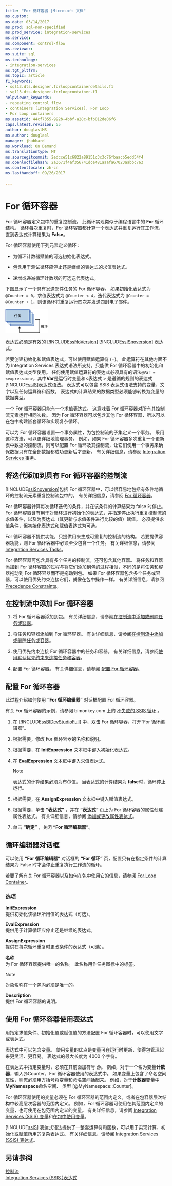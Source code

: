 ```yaml
---
title: "For 循环容器 |Microsoft 文档"
ms.custom: 
ms.date: 03/14/2017
ms.prod: sql-non-specified
ms.prod_service: integration-services
ms.service: 
ms.component: control-flow
ms.reviewer: 
ms.suite: sql
ms.technology:
- integration-services
ms.tgt_pltfrm: 
ms.topic: article
f1_keywords:
- sql13.dts.designer.forloopcontainerdetails.f1
- sql13.dts.designer.forloopcontainer.f1
helpviewer_keywords:
- repeating control flow
- containers [Integration Services], For Loop
- For Loop containers
ms.assetid: 44cf7355-992b-4bbf-a28c-bfb012de06f6
caps.latest.revision: 55
author: douglaslMS
ms.author: douglasl
manager: jhubbard
ms.workload: On Demand
ms.translationtype: MT
ms.sourcegitcommit: 2edcce51c6822a89151c3c3c76fbaacb5edd54f4
ms.openlocfilehash: 2a3671f4af356741dce481aaafa67023aabbc763
ms.contentlocale: zh-cn
ms.lasthandoff: 09/26/2017

---
```

# <a name="for-loop-container"></a>For 循环容器
  For 循环容器定义包中的重复控制流。 此循环实现类似于编程语言中的 **For** 循环结构。 循环每次重复时，For 循环容器都计算一个表达式并重复运行其工作流，直到表达式计算结果为 **False**。  
  
 For 循环容器使用下列元素定义循环：  
  
-   为循环计数器赋值的可选初始化表达式。  
  
-   包含用于测试循环应停止还是继续的表达式的求值表达式。  
  
-   递增或递减循环计数器的可选迭代表达式。  
  
 下图显示了一个具有发送邮件任务的 For 循环容器。 如果初始化表达式为 `@Counter = 0`，求值表达式为 `@Counter < 4`，迭代表达式为 `@Counter = @Counter + 1`，则该循环将重复运行四次并发送四封电子邮件。  
  
 ![For 循环容器重复任务四次](../../integration-services/control-flow/media/ssis-forloop.gif "For 循环容器重复任务四次")  
  
 表达式必须是有效的 [!INCLUDE[ssNoVersion](../../includes/ssnoversion-md.md)] [!INCLUDE[ssISnoversion](../../includes/ssisnoversion-md.md)] 表达式。  
  
 若要创建初始化和赋值表达式，可以使用赋值运算符 (=)。 此运算符在其他方面不为 Integration Services 表达式语法所支持，只能供 For 循环容器中的初始化和赋值表达式类型使用。 任何使用赋值运算符的表达式必须具有的语法`@Var = <expression>`，其中**Var**是运行时变量和\<表达式 > 是遵循的规则的表达式[!INCLUDE[ssIS](../../includes/ssis-md.md)]表达式语法。 表达式可以包含 SSIS 表达式语法支持的变量、文字以及任何运算符和函数。 表达式的计算结果的数据类型必须能够转换为变量的数据类型。  
  
 一个 For 循环容器只能有一个求值表达式。 这意味着 For 循环容器对所有其控制流元素运行相同次数。 因为 For 循环容器可以包含其他 For 循环容器，所以可以在包中构建嵌套循环和实现复杂循环。  
  
 可以为 For 循环容器设置一个事务属性，为包控制流的子集定义一个事务。 采用这种方法，可以更详细地管理事务。 例如，如果 For 循环容器多次重复一个更新表中数据的控制流，则可以配置 For 循环及其控制流，让它们使用一个事务来确保数据只有在全部数据都成功更新后才更新。 有关详细信息，请参阅 [Integration Services 事务](../../integration-services/integration-services-transactions.md)。  
  
## <a name="add-iteration-to-a-control-flow-with-the-for-loop-container"></a>将迭代添加到具有 For 循环容器的控制流
  [!INCLUDE[ssISnoversion](../../includes/ssisnoversion-md.md)]包括 For 循环容器中，可以很容易地包括有条件地循环的控制流元素重复控制流包中的。 有关详细信息，请参阅 [For 循环容器](../../integration-services/control-flow/for-loop-container.md)。  
  
 For 循环容器计算每次循环迭代的条件，并在该条件的计算结果为 false 时停止。 For 循环容器含有用于对循环进行初始化的表达式，并指定停止执行重复控制流的求值条件，以及为表达式（其更新与求值条件进行比较的值）赋值。 必须提供求值条件，但初始化表达式和赋值表达式为可选。  
  
 For 循环容器不提供功能，只提供用来生成可重复的控制流的结构。 若要提供容器功能，则 For 循环容器中必须至少包含一个任务。 有关详细信息，请参阅 [Integration Services Tasks](../../integration-services/control-flow/integration-services-tasks.md)。  
  
 For 循环容器可包含具有多个任务的控制流，还可包含其他容器。 将任务和容器添加到 For 循环容器的过程与将它们添加到包的过程相似，不同的是将任务和容器拖动到 For 循环容器而不是拖动到包。 如果 For 循环容器包含多个任务或容器，可以使用优先约束连接它们，就像在包中操作一样。 有关详细信息，请参阅 [Precedence Constraints](../../integration-services/control-flow/precedence-constraints.md)。  
  
## <a name="add-a-for-loop-container-in-a-control-flow"></a>在控制流中添加 For 循环容器  
  
1.  将 For 循环容器添加到包。 有关详细信息，请参阅[在控制流中添加或删除任务或容器](../../integration-services/control-flow/add-or-delete-a-task-or-a-container-in-a-control-flow.md)。  
  
2.  将任务和容器添加到 For 循环容器。 有关详细信息，请参阅[在控制流中添加或删除任务或容器](../../integration-services/control-flow/add-or-delete-a-task-or-a-container-in-a-control-flow.md)。  
  
3.  使用优先约束连接 For 循环容器中的任务和容器。 有关详细信息，请参阅[使用默认优先约束来连接任务和容器](http://msdn.microsoft.com/library/8f31f15f-98ff-4c35-b41f-8b8cfd148d75)。  
  
4.  配置 For 循环容器。 有关详细信息，请参阅 [配置 For 循环容器](http://msdn.microsoft.com/library/b9cd7ea7-b198-4a35-8b16-6acf09611ca5)。  

##  <a name="configure-the-for-loop-container"></a>配置 For 循环容器
此过程介绍如何使用 **“For 循环编辑器”** 对话框配置 For 循环容器。  
  
 有关 For 循环容器的示例，请参阅 bimonkey.com 上的 [不失败的 SSIS 循环](http://go.microsoft.com/fwlink/?LinkId=240295) 。  
  
1.  在 [!INCLUDE[ssBIDevStudioFull](../../includes/ssbidevstudiofull-md.md)] 中，双击 For 循环容器，打开“For 循环编辑器”。  
  
2.  根据需要，修改 For 循环容器的名称和说明。  
  
3.  根据需要，在 **InitExpression** 文本框中键入初始化表达式。  
  
4.  在 **EvalExpression** 文本框中键入求值表达式。  
  
    > [!NOTE]  
    >  表达式的计算结果必须为布尔值。 当表达式的计算结果为 **false**时，循环停止运行。  
  
5.  根据需要，在 **AssignExpression** 文本框中键入赋值表达式。  
  
6.  根据需要，单击 **“表达式”** ，并在 **“表达式”** 页上为 For 循环容器的属性创建属性表达式。 有关详细信息，请参阅 [添加或更改属性表达式](../../integration-services/expressions/add-or-change-a-property-expression.md)。  
  
7.  单击 **“确定”** ，关闭 **“For 循环编辑器”**。  

## <a name="for-loop-editor-dialog-box"></a>循环编辑器对话框
可以使用 **“For 循环编辑器”** 对话框的 **“For 循环”** 页，配置只有在指定条件的计算结果为 False 时才会停止重复执行工作流的循环。  
  
 若要了解有关 For 循环容器以及如何在包中使用它的信息，请参阅 [For Loop Container](../../integration-services/control-flow/for-loop-container.md)。  
  
### <a name="options"></a>选项  
 **InitExpression**  
 提供初始化该循环所用值的表达式（可选）。  
  
 **EvalExpression**  
 提供用于计算循环应停止还是继续的表达式。  
  
 **AssignExpression**  
 提供在每次循环重复时更改条件的表达式（可选）。  
  
 **名称**  
 为 For 循环容器提供唯一的名称。 此名称用作任务图标中的标签。  
  
> [!NOTE]  
>  对象名称在一个包内必须是唯一的。  
  
 **Description**  
 提供 For 循环容器的说明。  
 
## <a name="use-expressions-with-the-for-loop-container"></a>使用 For 循环容器使用表达式  
 用指定求值条件、初始化值或赋值值的方法配置 For 循环容器时，可以使用文字或表达式。  
  
 表达式中可以包含变量。 使用变量的优点是变量可在运行时更新，使得包管理起来更灵活、更容易。 表达式的最大长度为 4000 个字符。  
  
 在表达式中指定变量时，必须在其前面加符号 @。 例如，对于一个名为变量**计数器**，输入@Counter，For 循环容器使用的表达式中。 如果变量上包含了命名空间属性，则您必须用方括号将变量和命名空间括起来。 例如，对于**计数器**变量中**MyNamespace**命名空间、 类型 [@MyNamespace::Counter]。  
  
 For 循环容器使用的变量必须在 For 循环容器的范围内定义，或者在包容器层次结构中较高层次容器的范围内定义。 例如，For 循环容器可使用在其范围内定义的变量，也可使用在包范围内定义的变量。 有关详细信息，请参阅 [Integration Services (SSIS) 变量](../../integration-services/integration-services-ssis-variables.md)和[在包中使用变量](http://msdn.microsoft.com/library/7742e92d-46c5-4cc4-b9a3-45b688ddb787)。  
  
 [!INCLUDE[ssIS](../../includes/ssis-md.md)] 表达式语法提供了一整套运算符和函数，可以用于实现计算、初始化或赋值所用的复杂表达式。 有关详细信息，请参阅 [Integration Services (SSIS) 表达式](../../integration-services/expressions/integration-services-ssis-expressions.md)。  
  
  
## <a name="see-also"></a>另请参阅  
 [控制流](../../integration-services/control-flow/control-flow.md)   
 [Integration Services &#40;SSIS &#41;表达式](../../integration-services/expressions/integration-services-ssis-expressions.md)  
  
  

